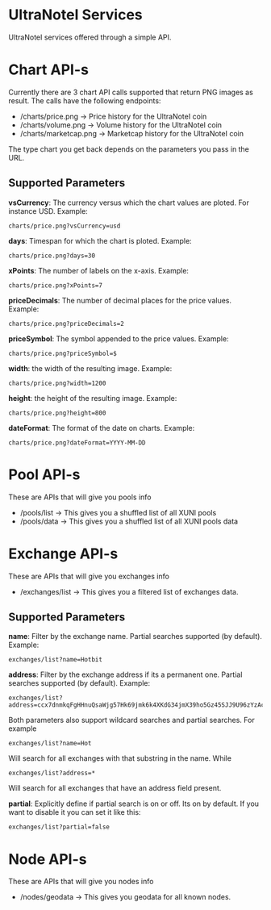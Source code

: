 # UltraNoteI Services
UltraNoteI services offered through a simple API. 

# Chart API-s

Currently there are 3 chart API calls supported that return PNG images as result. The calls have the following endpoints:

* /charts/price.png -> Price history for the UltraNoteI coin
* /charts/volume.png -> Volume history for the UltraNoteI coin
* /charts/marketcap.png -> Marketcap history for the UltraNoteI coin

The type chart you get back depends on the parameters you pass in the URL.

## Supported Parameters

**vsCurrency**: The currency versus which the chart values are ploted. For instance USD. Example:

```
charts/price.png?vsCurrency=usd
```

**days**: Timespan for which the chart is ploted. Example:

```
charts/price.png?days=30
```

**xPoints**: The number of labels on the x-axis. Example:

```
charts/price.png?xPoints=7
```

**priceDecimals**: The number of decimal places for the price values. Example:

```
charts/price.png?priceDecimals=2
```

**priceSymbol**: The symbol appended to the price values. Example:

```
charts/price.png?priceSymbol=$
```

**width**: the width of the resulting image. Example:

```
charts/price.png?width=1200
```

**height**: the height of the resulting image. Example:

```
charts/price.png?height=800
```
**dateFormat**: The format of the date on charts. Example:

```
charts/price.png?dateFormat=YYYY-MM-DD
```

# Pool API-s

These are APIs that will give you pools info

* /pools/list -> This gives you a shuffled list of all XUNI pools 
* /pools/data -> This gives you a shuffled list of all XUNI pools data

# Exchange API-s

These are APIs that will give you exchanges info

* /exchanges/list -> This gives you a filtered list of exchanges data.


## Supported Parameters

**name**: Filter by the exchange name. Partial searches supported (by default). Example:

```
exchanges/list?name=Hotbit
```

**address**: Filter by the exchange address if its a permanent one. Partial searches supported (by default). Example:

```
exchanges/list?address=ccx7dnmkqFgHHnuQsaWjg57Hk69jmk6k4XKdG34jmX39ho5Gz45SJJ9U96zYzAcqP421xp8qU3NVpMsFhCotmuGR75i9PAQXEj
```

Both parameters also support wildcard searches and partial searches. For example

```
exchanges/list?name=Hot
```

Will search for all exchanges with that substring in the name. While

```
exchanges/list?address=*
```

Will search for all exchanges that have an address field present.

**partial**: Explicitly define if partial search is on or off. Its on by default. If you want to disable it you can set it like this: 

```
exchanges/list?partial=false
```


# Node API-s

These are APIs that will give you nodes info

* /nodes/geodata -> This gives you geodata for all known nodes.
